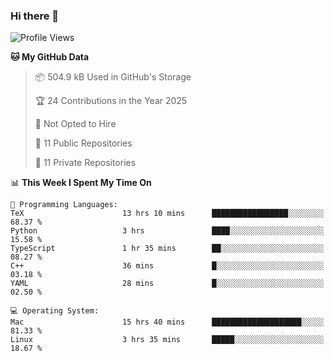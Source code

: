 ### Hi there 👋

<!--
**huayuan4396/huayuan4396** is a ✨ _special_ ✨ repository because its `README.md` (this file) appears on your GitHub profile.

Here are some ideas to get you started:

- 🔭 I’m currently working on ...
- 🌱 I’m currently learning ...
- 👯 I’m looking to collaborate on ...
- 🤔 I’m looking for help with ...
- 💬 Ask me about ...
- 📫 How to reach me: ...
- 😄 Pronouns: ...
- ⚡ Fun fact: ...
-->

<!--START_SECTION:waka-->
![Profile Views](http://img.shields.io/badge/Profile%20Views-0-blue)

**🐱 My GitHub Data** 

> 📦 504.9 kB Used in GitHub's Storage 
 > 
> 🏆 24 Contributions in the Year 2025
 > 
> 🚫 Not Opted to Hire
 > 
> 📜 11 Public Repositories 
 > 
> 🔑 11 Private Repositories 
 > 
📊 **This Week I Spent My Time On** 

```text
💬 Programming Languages: 
TeX                      13 hrs 10 mins      █████████████████░░░░░░░░   68.37 % 
Python                   3 hrs               ████░░░░░░░░░░░░░░░░░░░░░   15.58 % 
TypeScript               1 hr 35 mins        ██░░░░░░░░░░░░░░░░░░░░░░░   08.27 % 
C++                      36 mins             █░░░░░░░░░░░░░░░░░░░░░░░░   03.18 % 
YAML                     28 mins             █░░░░░░░░░░░░░░░░░░░░░░░░   02.50 % 

💻 Operating System: 
Mac                      15 hrs 40 mins      ████████████████████░░░░░   81.33 % 
Linux                    3 hrs 35 mins       █████░░░░░░░░░░░░░░░░░░░░   18.67 % 
```


<!--END_SECTION:waka-->
